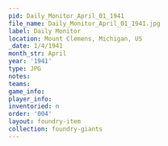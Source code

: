 ```yaml
---
pid: Daily_Monitor_April_01_1941
file_name: Daily_Monitor_April_01_1941.jpg
label: Daily Monitor
location: Mount Clemens, Michigan, US
_date: 1/4/1941
month_str: April
year: '1941'
type: JPG
notes: 
teams: 
game_info: 
player_info: 
inventoried: n
order: '004'
layout: foundry-item
collection: foundry-giants
---
```


